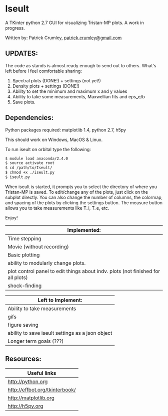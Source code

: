 # Iseult

A TKinter python 2.7 GUI for visualizing Tristan-MP plots. A work in progress.

Written by:
Patrick Crumley, patrick.crumley@gmail.com

UPDATES:
-------
The code as stands is almost ready enough to send out to others.
What's left before I feel comfortable sharing:
1) Spectral plots (DONE!) + settings (not yet!)
2) Density plots + settings (DONE!)   
3) Ability to set the minimum and maximum x and y values
4) Ability to take some measurements, Maxwellian fits and eps_e/b
5) Save plots.


Dependencies:
-------------

Python packages required: matplotlib 1.4, python 2.7, h5py

This should work on Windows, MacOS & Linux.

To run iseult on orbital type the following:
```bash
$ module load anaconda/2.4.0
$ source activate root
$ cd /path/to/Iseult/
$ chmod +x ./iseult.py
$ iseult.py
```

When iseult is started, it prompts you to select the directory of where you
Tristan-MP is saved. To edit/change any of the plots, just click on the subplot
directly. You can also change the number of columns, the colormap, and spacing
of the plots by clicking the settings button. The measure button allows you to
take measurements like T_i, T_e, etc.

Enjoy!


| Implemented: |
| ------------ |
| Time stepping |
| Movie (without recording) |
| Basic plotting |
| ability to modularly change plots. |
| plot control panel to edit things about indv. plots (not finished for all plots)|
| shock-finding |


| Left to Implement:|
| ------------------ |
| Ability to take measurements |
| gifs |
| figure saving |
| ability to save iseult settings as a json object|
| Longer term goals (???)|

Resources:
----------
| Useful links |
| ----------------------- |
| http://python.org |
| http://effbot.org/tkinterbook/ |
| http://matplotlib.org |
| http://h5py.org |
